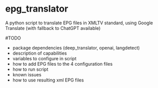 # epg_translator
A python script to translate EPG files in XMLTV standard, using Google Translate (with fallback to ChatGPT available)

#TODO
- package dependencies (deep_translator, openai, langdetect)
- description of capabilities
- variables to configure in script
- how to add EPG files to the 4 configuration files
- how to run script
- known issues
- how to use resulting xml EPG files
